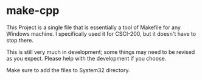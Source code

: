 # make-cpp

This Project is a single file that is essentially a tool of Makefile for any Windows machine. I specifically used it for CSCI-200, but it doesn't have to stop there.

This is still very much in development; some things may need to be revised as you expect. Please help with the development if you choose.

Make sure to add the files to System32 directory.
